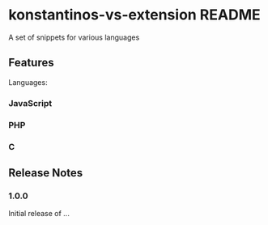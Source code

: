 # konstantinos-vs-extension README

A set of snippets for various languages

## Features
Languages:
### JavaScript
### PHP
### C

## Release Notes

### 1.0.0

Initial release of ...

